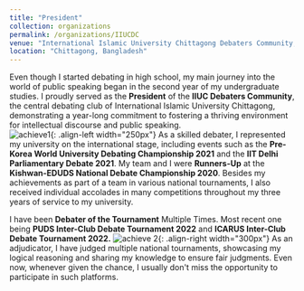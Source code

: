```yaml
---
title: "President"
collection: organizations
permalink: /organizations/IIUCDC
venue: "International Islamic University Chittagong Debaters Community, International Islamic University Chittagong"
location: "Chittagong, Bangladesh"
---
```

Even though I started debating in high school, my main journey into the world of public speaking began in the second year of my undergraduate studies. I proudly served as the **President** of the **IIUC Debaters Community**, the central debating club of International Islamic University Chittagong, demonstrating a year-long commitment to fostering a thriving environment for intellectual discourse and public speaking.<br>
![achieve1](https://github.com/Aveiro11/Adib.github.io/assets/74791612/5aab344f-e071-4526-9d1e-d67d86c07b83){: .align-left width="250px"}
As a skilled debater, I represented my university on the international stage, including events such as the **Pre-Korea World University Debating Championship 2021** and the **IIT Delhi Parliamentary Debate 2021**. My team and I were **Runners-Up** at the **Kishwan-EDUDS National Debate Championship 2020**. Besides my achievements as part of a team in various national tournaments, I also received individual accolades in many competitions throughout my three years of service to my university.

I have been **Debater of the Tournament** Multiple Times. Most recent one being **PUDS Inter-Club Debate Tournament 2022** and **ICARUS Inter-Club Debate Tournament 2022.**
![achieve 2](https://github.com/Aveiro11/Adib.github.io/assets/74791612/4e71579e-8a64-4dcc-ab8d-10ea3ce4fe49){: .align-right width="300px"}
As an adjudicator, I have judged multiple national tournaments, showcasing my logical reasoning and sharing my knowledge to ensure fair judgments. Even now, whenever given the chance, I usually don't miss the opportunity to participate in such platforms.
